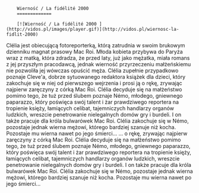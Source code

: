 
        Wierność / La fidélité 2000 
        =============
        
        [![Wierność / La fidélité 2000 ](http://vidos.pl/images/player.gif)](http://vidos.pl/wiernosc-la-fidlit-2000)
        
        
 Clélia jest obiecującą fotoreporterką, którą zatrudnia w swoim brukowym dzienniku magnat prasowy Mac Roi. Młoda kobieta przybywa do Paryża wraz z matką, która zdradza, że przed laty, już jako mężatka, miała romans z jej przyszłym pracodawcą, jednak wierność przyrzeczeniu małżeńskiemu nie pozwoliła jej wówczas opuścić męża. Clélia zupełnie przypadkowo poznaje Cleve'a, dobrze sytuowanego redaktora książek dla dzieci, który zakochuje się w niej od pierwszego wejrzenia i prosi ją o rękę, zrywając najpierw zaręczyny z córką Mac Roi. Clélia decyduje się na małżeństwo pomimo tego, że tuż przed ślubem poznaje Némo, młodego, gniewnego paparazzo, który poświęca swój talent i żar prawdziwego reportera na tropienie księży, łamiących celibat, tajemniczych handlarzy organów ludzkich, wreszcie penetrowanie nielegalnych domów gry i burdeli. I on także pracuje dla króla bulwarówek Mac Roi. Clélia zakochuje się w Némo, pozostaje jednak wierna mężowi, którego bardziej szanuje niż kocha. Pozostaje mu wierna nawet po jego śmierci...  ... o rękę, zrywając najpierw zaręczyny z córką Mac Roi. Clélia decyduje się na małżeństwo pomimo tego, że tuż przed ślubem poznaje Némo, młodego, gniewnego paparazzo, który poświęca swój talent i żar prawdziwego reportera na tropienie księży, łamiących celibat, tajemniczych handlarzy organów ludzkich, wreszcie penetrowanie nielegalnych domów gry i burdeli. I on także pracuje dla króla bulwarówek Mac Roi. Clélia zakochuje się w Némo, pozostaje jednak wierna mężowi, którego bardziej szanuje niż kocha. Pozostaje mu wierna nawet po jego śmierci...
    